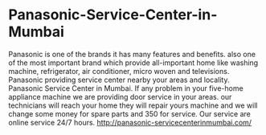 # Panasonic-Service-Center-in-Mumbai
Panasonic is one of the brands it has many features and benefits.  also one of the most important brand which provide all-important home like washing machine, refrigerator, air conditioner, micro woven and televisions. Panasonic providing service center nearby your areas and locality. Panasonic Service Center in Mumbai. If any problem in your five-home appliance machine we are providing door service in your areas.  our technicians will reach your home they will repair yours machine and we will change some money for spare parts and 350 for service. Our service are online service 24/7 hours. http://panasonic-servicecenterinmumbai.com/
